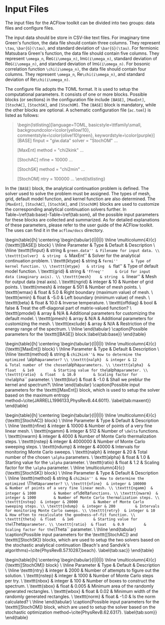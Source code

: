 # Input Files

The input files for the ACFlow toolkit can be divided into two groups: data files and configure files. 

The input data should be store in CSV-like text files. For imaginary time Green's function, the data file should contain three columns. They represent ``\tau``, ``\bar{G}(\tau)``, and standard deviation of ``\bar{G}(\tau)``. For fermionic Matsubara Green's function, the data file should contain five columns. They represent ``\omega_n``, Re``G(i\omega_n)``, Im``G(i\omega_n)``, standard deviation of Re``G(i\omega_n)``, and standard deviation of Im``G(i\omega_n)``. For bosonic correlation function ``\chi(i\omega_n)``, the data file should contain four columns. They represent ``\omega_n``, Re``\chi(i\omega_n)``, and standard deviation of Re``\chi(i\omega_n)``.

The configure file adopts the TOML format. It is used to setup the computational parameters. It consists of one or more blocks. Possible blocks (or sections) in the configuration file include `[BASE]`, `[MaxEnt]`, `[StochAC]`, `[StochSK]`, and `[StochOM]`. The `[BASE]` block is mandatory, while the other blocks are optional. A schematic configuration file (`ac.toml`) is listed as follows:
  
>\begin{lstlisting}[language=TOML,
>basicstyle=\ttfamily\small,
>backgroundcolor=\color{yellow!10},
>commentstyle=\color{olive!10!green},
>keywordstyle=\color{purple}]
>[BASE]
>finput = "giw.data"
>solver = "StochOM"
>...
>
>[MaxEnt]
>method = "chi2kink"
>...
>
>[StochAC]
>nfine  = 10000
>...
>
>[StochSK]
>method = "chi2min"
>...
>
>[StochOM]
>ntry   = 100000
>...
>\end{lstlisting}

In the `[BASE]` block, the analytical continuation problem is defined. The solver used to solve the problem must be assigned. The types of mesh, grid, default model function, and kernel function are also determined. The `[MaxEnt]`, `[StochAC]`, `[StochSK]`, and `[StochOM]` blocks are used to customize the corresponding analytical continuation solvers further. In Table~\ref{tab:base}-Table~\ref{tab:som}, all the possible input parameters for these blocks are collected and summarized. As for detailed explanations of these parameters, please refer to the user guide of the ACFlow toolkit. The uses can find it in the `acflow/docs` directory.   
  
\begin{table}[h]
\centering
\begin{tabular}{l|l|l|l}
\hline
\multicolumn{4}{c}{\texttt{[BASE]} block} \\
\hline
Parameter & Type & Default & Description \\
\hline
\texttt{finput}  & string  & ``green.data'' & Filename for input data. \\
\texttt{solver}  & string  & ``MaxEnt''     & Solver for the analytical continuation problem. \\
\texttt{ktype}   & string  & ``fermi''      & Type of kernel function. \\
\texttt{mtype}   & string  & ``flat''       & Type of default model function. \\
\texttt{grid}    & string  & ``'ffreq''     & Grid for input data (imaginary axis). \\
\texttt{mesh}    & string  & ``linear''     & Mesh for output data (real axis). \\
\texttt{ngrid}   & integer & 10             & Number of grid points. \\
\texttt{nmesh}   & integer & 501            & Number of mesh points. \\
\texttt{wmax}    & float   & 5.0            & Right boundary (maximum value) of mesh. \\
\texttt{wmin}    & float   & -5.0           & Left boundary (minimum value) of mesh. \\
\texttt{beta}    & float   & 10.0           & Inverse temperature. \\
\texttt{offdiag} & bool    & false          & Treat the off-diagonal part of matrix-valued function? \\
\texttt{pmodel}  & array   & N/A            & Additional parameters for customizing the default model. \\
\texttt{pmesh}   & array   & N/A            & Additional parameters for customizing the mesh. \\
\texttt{exclude} & array   & N/A            & Restriction of the energy range of the spectrum. \\
\hline
\end{tabular}
\caption{Possible parameters for the \texttt{[BASE]} block.\label{tab:base}}
\end{table}

\begin{table}[h]
\centering
\begin{tabular}{l|l|l|l}
\hline
\multicolumn{4}{c}{\texttt{[MaxEnt]} block} \\
\hline
Parameter & Type & Default & Description \\
\hline
\texttt{method} & string  & ``chi2kink''& How to determine the optimized ``\alpha`` parameter? \\
\texttt{nalph}  & integer & 12          & Total number of the chosen ``\alpha`` parameters. \\
\texttt{alpha}  & float   & 1e9         & Starting value for the ``\alpha`` parameter. \\
\texttt{ratio}  & float   & 10.0        & Scaling factor for the ``\alpha`` parameter. \\
\texttt{blur}   & float   & -1.0        & Shall we preblur the kernel and spectrum?\\
\hline
\end{tabular}
\caption{Possible input parameters for the \texttt{[MaxEnt]} block, which is used to setup the solver based on the maximum entropy method~\cite{JARRELL1996133,PhysRevB.44.6011}. \label{tab:maxent}}
\end{table}

\begin{table}[h]
\centering
\begin{tabular}{l|l|l|l}
\hline
\multicolumn{4}{c}{\texttt{[StochAC]} block} \\
\hline
Parameter & Type & Default & Description \\
\hline
\texttt{nfine}  & integer & 10000       & Number of points of a very fine linear mesh. \\
\texttt{ngamm}  & integer & 512         & Number of ``\delta`` functions. \\
\texttt{nwarm}  & integer & 4000        & Number of Monte Carlo thermalization steps. \\
\texttt{nstep}  & integer & 4000000     & Number of Monte Carlo sweeping steps. \\
\texttt{ndump}  & integer & 40000       & Intervals for monitoring Monte Carlo sweeps. \\
\texttt{nalph}  & integer & 20          & Total number of the chosen ``\alpha`` parameters. \\
\texttt{alpha}  & float   & 1.0         & Starting value for the ``\alpha`` parameter. \\
\texttt{ratio}  & float   & 1.2         & Scaling factor for the ``\alpha`` parameter. \\
\hline
\multicolumn{4}{c}{\texttt{[StochSK]} block} \\
\hline
Parameter & Type & Default & Description \\
\hline
\texttt{method} & string  & ``chi2min'' & How to determine the optimized ``\Theta`` parameter? \\
\texttt{nfine}  & integer & 100000      & Number of points of a very fine linear mesh. \\
\texttt{ngamm}  & integer & 1000        & Number of ``\delta`` functions. \\
\texttt{nwarm}  & integer & 1000        & Number of Monte Carlo thermalization steps. \\
\texttt{nstep}  & integer & 20000       & Number of Monte Carlo sweeping steps. \\
\texttt{ndump}  & integer & 200         & Intervals for monitoring Monte Carlo sweeps. \\
\texttt{retry}  & integer & 10          & How often to recalculate the goodness-of-fit function. \\
\texttt{theta}  & float   & 1e6         & Starting value for the ``\Theta`` parameter. \\
\texttt{ratio}  & float   & 0.9         & Scaling factor for the ``\Theta`` parameter. \\
\hline
\end{tabular}
\caption{Possible input parameters for the \texttt{[StochAC]} and \texttt{[StochSK]} blocks, which are used to setup the two solvers based on the stochastic analytical continuation (Beach's and Sandvik's algorithms)~\cite{PhysRevB.57.10287,beach}. \label{tab:sac}}
\end{table}

\begin{table}[h]
\centering
\begin{tabular}{l|l|l|l}
\hline
\multicolumn{4}{c}{\texttt{[StochOM]} block} \\
\hline
Parameter & Type & Default & Description \\
\hline
\texttt{ntry}   & integer & 2000        & Number of attempts to figure out the solution. \\
\texttt{nstep}  & integer & 1000        & Number of Monte Carlo steps per try. \\
\texttt{nbox}   & integer & 100         & Number of boxes to construct the spectrum. \\
\texttt{sbox}   & float   & 0.005       & Minimum area of the randomly generated rectangles. \\
\texttt{wbox}   & float   & 0.02        & Minimum width of the randomly generated rectangles. \\
\texttt{norm}   & float   & -1.0        & Is the norm calculated? \\
\hline
\end{tabular}
\caption{Possible input parameters for the \texttt{[StochOM]} block, which are used to setup the solver based on the stochastic optimization method~\cite{PhysRevB.62.6317}. \label{tab:som}}
\end{table}
